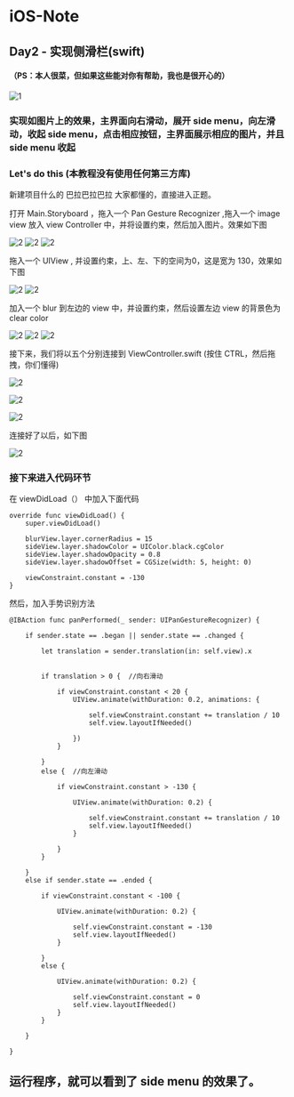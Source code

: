 # iOS-Note



## Day2 - 实现侧滑栏(swift)
#### （PS：本人很菜，但如果这些能对你有帮助，我也是很开心的）

![1](https://github.com/MineJay/iOS-Note/blob/master/iOS%E5%AD%A6%E4%B9%A0%E4%B8%AD%E7%9A%84%E9%97%AE%E9%A2%98/%E5%AE%9E%E7%8E%B0%E4%BE%A7%E6%BB%91%E6%A0%8F/实现侧滑栏.png)



### 实现如图片上的效果，主界面向右滑动，展开 side menu，向左滑动，收起 side menu，点击相应按钮，主界面展示相应的图片，并且 side menu 收起
### Let's do this (本教程没有使用任何第三方库)


新建项目什么的 巴拉巴拉巴拉 大家都懂的，直接进入正题。

打开 Main.Storyboard ，拖入一个 Pan Gesture Recognizer ,拖入一个 image view 放入 view Controller 中，并将设置约束，然后加入图片。效果如下图

![2](https://github.com/MineJay/iOS-Note/blob/master/iOS%E5%AD%A6%E4%B9%A0%E4%B8%AD%E7%9A%84%E9%97%AE%E9%A2%98/%E5%AE%9E%E7%8E%B0%E4%BE%A7%E6%BB%91%E6%A0%8F/11.png)
![2](https://github.com/MineJay/iOS-Note/blob/master/iOS%E5%AD%A6%E4%B9%A0%E4%B8%AD%E7%9A%84%E9%97%AE%E9%A2%98/%E5%AE%9E%E7%8E%B0%E4%BE%A7%E6%BB%91%E6%A0%8F/1.png)
![2](https://github.com/MineJay/iOS-Note/blob/master/iOS%E5%AD%A6%E4%B9%A0%E4%B8%AD%E7%9A%84%E9%97%AE%E9%A2%98/%E5%AE%9E%E7%8E%B0%E4%BE%A7%E6%BB%91%E6%A0%8F/5.png)

拖入一个 UIView , 并设置约束，上、左、下的空间为0，这是宽为 130，效果如下图

![2](https://github.com/MineJay/iOS-Note/blob/master/iOS%E5%AD%A6%E4%B9%A0%E4%B8%AD%E7%9A%84%E9%97%AE%E9%A2%98/%E5%AE%9E%E7%8E%B0%E4%BE%A7%E6%BB%91%E6%A0%8F/2.png)
![2](https://github.com/MineJay/iOS-Note/blob/master/iOS%E5%AD%A6%E4%B9%A0%E4%B8%AD%E7%9A%84%E9%97%AE%E9%A2%98/%E5%AE%9E%E7%8E%B0%E4%BE%A7%E6%BB%91%E6%A0%8F/4.png)

加入一个 blur 到左边的 view 中，并设置约束，然后设置左边 view 的背景色为 clear color

![2](https://github.com/MineJay/iOS-Note/blob/master/iOS%E5%AD%A6%E4%B9%A0%E4%B8%AD%E7%9A%84%E9%97%AE%E9%A2%98/%E5%AE%9E%E7%8E%B0%E4%BE%A7%E6%BB%91%E6%A0%8F/7.png)
![2](https://github.com/MineJay/iOS-Note/blob/master/iOS%E5%AD%A6%E4%B9%A0%E4%B8%AD%E7%9A%84%E9%97%AE%E9%A2%98/%E5%AE%9E%E7%8E%B0%E4%BE%A7%E6%BB%91%E6%A0%8F/8.png)
![2](https://github.com/MineJay/iOS-Note/blob/master/iOS%E5%AD%A6%E4%B9%A0%E4%B8%AD%E7%9A%84%E9%97%AE%E9%A2%98/%E5%AE%9E%E7%8E%B0%E4%BE%A7%E6%BB%91%E6%A0%8F/6.png)

接下来，我们将以五个分别连接到 ViewController.swift (按住 CTRL，然后拖拽，你们懂得)

![2](https://github.com/MineJay/iOS-Note/blob/master/iOS%E5%AD%A6%E4%B9%A0%E4%B8%AD%E7%9A%84%E9%97%AE%E9%A2%98/%E5%AE%9E%E7%8E%B0%E4%BE%A7%E6%BB%91%E6%A0%8F/9.png)

![2](https://github.com/MineJay/iOS-Note/blob/master/iOS%E5%AD%A6%E4%B9%A0%E4%B8%AD%E7%9A%84%E9%97%AE%E9%A2%98/%E5%AE%9E%E7%8E%B0%E4%BE%A7%E6%BB%91%E6%A0%8F/13.png)

![2](https://github.com/MineJay/iOS-Note/blob/master/iOS%E5%AD%A6%E4%B9%A0%E4%B8%AD%E7%9A%84%E9%97%AE%E9%A2%98/%E5%AE%9E%E7%8E%B0%E4%BE%A7%E6%BB%91%E6%A0%8F/12.png)

连接好了以后，如下图

![2](https://github.com/MineJay/iOS-Note/blob/master/iOS%E5%AD%A6%E4%B9%A0%E4%B8%AD%E7%9A%84%E9%97%AE%E9%A2%98/%E5%AE%9E%E7%8E%B0%E4%BE%A7%E6%BB%91%E6%A0%8F/10.png)


### 接下来进入代码环节

在 viewDidLoad（） 中加入下面代码

	override func viewDidLoad() {
        super.viewDidLoad()
        
        blurView.layer.cornerRadius = 15
        sideView.layer.shadowColor = UIColor.black.cgColor
        sideView.layer.shadowOpacity = 0.8
        sideView.layer.shadowOffset = CGSize(width: 5, height: 0)
        
        viewConstraint.constant = -130
    }



然后，加入手势识别方法

	
    @IBAction func panPerformed(_ sender: UIPanGestureRecognizer) {
        
        if sender.state == .began || sender.state == .changed {
            
            let translation = sender.translation(in: self.view).x
            
            
            if translation > 0 {  //向右滑动
                
                if viewConstraint.constant < 20 {
                    UIView.animate(withDuration: 0.2, animations: {
                        
                        self.viewConstraint.constant += translation / 10
                        self.view.layoutIfNeeded()
                        
                    })
                }
                
            }
            else {  //向左滑动
                
                if viewConstraint.constant > -130 {
                    
                    UIView.animate(withDuration: 0.2) {
                        
                        self.viewConstraint.constant += translation / 10
                        self.view.layoutIfNeeded()
                    }
                    
                }
            }
            
        }
        else if sender.state == .ended {
            
            if viewConstraint.constant < -100 {
                
                UIView.animate(withDuration: 0.2) {
                    
                    self.viewConstraint.constant = -130
                    self.view.layoutIfNeeded()
                }
                
            }
            else {
                
                UIView.animate(withDuration: 0.2) {
                    
                    self.viewConstraint.constant = 0
                    self.view.layoutIfNeeded()
                }
            }
            
        }
        
    }


## 运行程序，就可以看到了 side menu 的效果了。

















